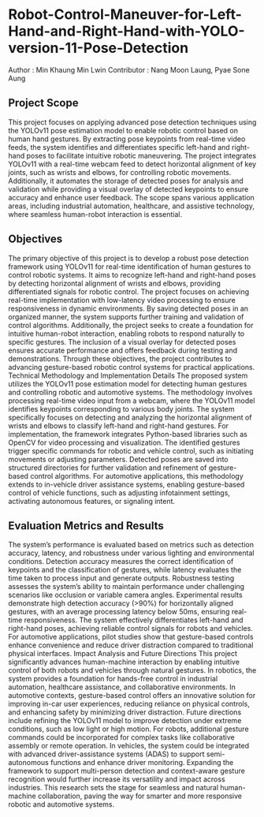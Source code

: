 # Robot-Control-Maneuver-for-Left-Hand-and-Right-Hand-with-YOLO-version-11-Pose-Detection

Author : Min Khaung Min Lwin
Contributor : Nang Moon Laung, Pyae Sone Aung

## Project Scope
This project focuses on applying advanced pose detection techniques using the YOLOv11 pose estimation model to enable robotic control based on human hand gestures. By extracting pose keypoints from real-time video feeds, the system identifies and differentiates specific left-hand and right-hand poses to facilitate intuitive robotic maneuvering. The project integrates YOLOv11 with a real-time webcam feed to detect horizontal alignment of key joints, such as wrists and elbows, for controlling robotic movements. Additionally, it automates the storage of detected poses for analysis and validation while providing a visual overlay of detected keypoints to ensure accuracy and enhance user feedback. The scope spans various application areas, including industrial automation, healthcare, and assistive technology, where seamless human-robot interaction is essential.

## Objectives
The primary objective of this project is to develop a robust pose detection framework using YOLOv11 for real-time identification of human gestures to control robotic systems. It aims to recognize left-hand and right-hand poses by detecting horizontal alignment of wrists and elbows, providing differentiated signals for robotic control. The project focuses on achieving real-time implementation with low-latency video processing to ensure responsiveness in dynamic environments. By saving detected poses in an organized manner, the system supports further training and validation of control algorithms. Additionally, the project seeks to create a foundation for intuitive human-robot interaction, enabling robots to respond naturally to specific gestures. The inclusion of a visual overlay for detected poses ensures accurate performance and offers feedback during testing and demonstrations. Through these objectives, the project contributes to advancing gesture-based robotic control systems for practical applications.
Technical Methodology and Implementation Details
The proposed system utilizes the YOLOv11 pose estimation model for detecting human gestures and controlling robotic and automotive systems. The methodology involves processing real-time video input from a webcam, where the YOLOv11 model identifies keypoints corresponding to various body joints. The system specifically focuses on detecting and analyzing the horizontal alignment of wrists and elbows to classify left-hand and right-hand gestures. For implementation, the framework integrates Python-based libraries such as OpenCV for video processing and visualization. The identified gestures trigger specific commands for robotic and vehicle control, such as initiating movements or adjusting parameters. Detected poses are saved into structured directories for further validation and refinement of gesture-based control algorithms. For automotive applications, this methodology extends to in-vehicle driver assistance systems, enabling gesture-based control of vehicle functions, such as adjusting infotainment settings, activating autonomous features, or signaling intent.

## Evaluation Metrics and Results
The system’s performance is evaluated based on metrics such as detection accuracy, latency, and robustness under various lighting and environmental conditions. Detection accuracy measures the correct identification of keypoints and the classification of gestures, while latency evaluates the time taken to process input and generate outputs. Robustness testing assesses the system’s ability to maintain performance under challenging scenarios like occlusion or variable camera angles. Experimental results demonstrate high detection accuracy (>90%) for horizontally aligned gestures, with an average processing latency below 50ms, ensuring real-time responsiveness. The system effectively differentiates left-hand and right-hand poses, achieving reliable control signals for robots and vehicles. For automotive applications, pilot studies show that gesture-based controls enhance convenience and reduce driver distraction compared to traditional physical interfaces.
Impact Analysis and Future Directions
This project significantly advances human-machine interaction by enabling intuitive control of both robots and vehicles through natural gestures. In robotics, the system provides a foundation for hands-free control in industrial automation, healthcare assistance, and collaborative environments. In automotive contexts, gesture-based control offers an innovative solution for improving in-car user experiences, reducing reliance on physical controls, and enhancing safety by minimizing driver distraction.
Future directions include refining the YOLOv11 model to improve detection under extreme conditions, such as low light or high motion. For robots, additional gesture commands could be incorporated for complex tasks like collaborative assembly or remote operation. In vehicles, the system could be integrated with advanced driver-assistance systems (ADAS) to support semi-autonomous functions and enhance driver monitoring. Expanding the framework to support multi-person detection and context-aware gesture recognition would further increase its versatility and impact across industries. This research sets the stage for seamless and natural human-machine collaboration, paving the way for smarter and more responsive robotic and automotive systems.
